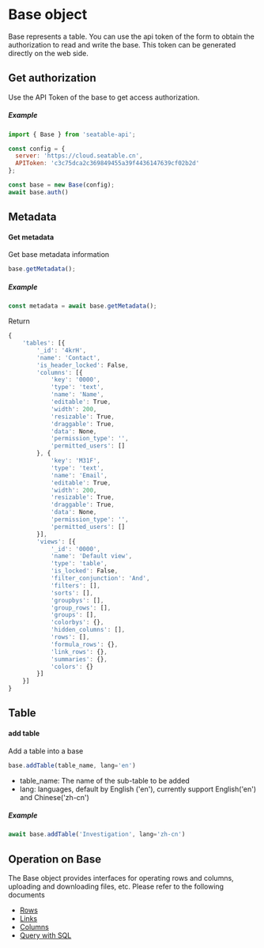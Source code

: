 # Base object

Base represents a table. You can use the api token of the form to obtain the authorization to read and write the base. This token can be generated directly on the web side.


## Get authorization

Use the API Token of the base to get access authorization.

##### Example

```javascript
import { Base } from 'seatable-api';

const config = {
  server: 'https://cloud.seatable.cn',
  APIToken: 'c3c75dca2c369849455a39f4436147639cf02b2d'
};

const base = new Base(config);
await base.auth()
```

## Metadata

#### Get metadata

Get base metadata information

```javascript
base.getMetadata();
```

##### Example

```javascript
const metadata = await base.getMetadata();
```

Return

```javascript
{
	'tables': [{
		'_id': '4krH',
		'name': 'Contact',
		'is_header_locked': False,
		'columns': [{
			'key': '0000',
			'type': 'text',
			'name': 'Name',
			'editable': True,
			'width': 200,
			'resizable': True,
			'draggable': True,
			'data': None,
			'permission_type': '',
			'permitted_users': []
		}, {
			'key': 'M31F',
			'type': 'text',
			'name': 'Email',
			'editable': True,
			'width': 200,
			'resizable': True,
			'draggable': True,
			'data': None,
			'permission_type': '',
			'permitted_users': []
		}],
		'views': [{
			'_id': '0000',
			'name': 'Default view',
			'type': 'table',
			'is_locked': False,
			'filter_conjunction': 'And',
			'filters': [],
			'sorts': [],
			'groupbys': [],
			'group_rows': [],
			'groups': [],
			'colorbys': {},
			'hidden_columns': [],
			'rows': [],
			'formula_rows': {},
			'link_rows': {},
			'summaries': {},
			'colors': {}
		}]
	}]
}
```

## Table

#### add table

Add a table into a base

```javascript
base.addTable(table_name, lang='en')
```

* table_name: The name of the sub-table to be added
* lang: languages, default by English ('en'), currently support English('en') and Chinese('zh-cn')

##### Example

```javascript
await base.addTable('Investigation', lang='zh-cn')
```

## Operation on Base

The Base object provides interfaces for operating rows and columns, uploading and downloading files, etc. Please refer to the following documents

* [Rows](rows.md)
* [Links](links.md)
* [Columns](columns.md)
* [Query with SQL](query.md)

